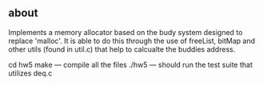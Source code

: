 ## about
Implements a memory allocator based on the budy system designed to replace 'malloc'. It is able to do this through the use of freeList, bitMap and other utils (found in util.c) that help to calcualte the buddies address.


cd hw5 
make — compile all the files
./hw5 — should run the test suite that utilizes deq.c
